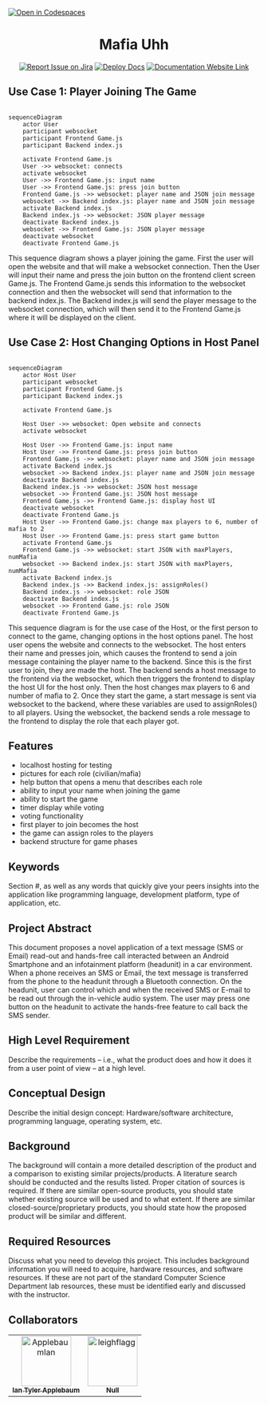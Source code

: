[![Open in Codespaces](https://classroom.github.com/assets/launch-codespace-2972f46106e565e64193e422d61a12cf1da4916b45550586e14ef0a7c637dd04.svg)](https://classroom.github.com/open-in-codespaces?assignment_repo_id=16933133)
<div align="center">

# Mafia Uhh
[![Report Issue on Jira](https://img.shields.io/badge/Report%20Issues-Jira-0052CC?style=flat&logo=jira-software)](https://temple-cis-projects-in-cs.atlassian.net/jira/software/c/projects/DT/issues)
[![Deploy Docs](https://github.com/ApplebaumIan/tu-cis-4398-docs-template/actions/workflows/deploy.yml/badge.svg)](https://github.com/ApplebaumIan/tu-cis-4398-docs-template/actions/workflows/deploy.yml)
[![Documentation Website Link](https://img.shields.io/badge/-Documentation%20Website-brightgreen)](https://applebaumian.github.io/tu-cis-4398-docs-template/)


</div>

## Use Case 1: Player Joining The Game
```mermaid

sequenceDiagram
    actor User
    participant websocket
    participant Frontend Game.js
    participant Backend index.js
    
    activate Frontend Game.js
    User ->> websocket: connects
    activate websocket
    User ->> Frontend Game.js: input name
    User ->> Frontend Game.js: press join button
    Frontend Game.js ->> websocket: player name and JSON join message
    websocket ->> Backend index.js: player name and JSON join message
    activate Backend index.js
    Backend index.js ->> websocket: JSON player message
    deactivate Backend index.js
    websocket ->> Frontend Game.js: JSON player message
    deactivate websocket
    deactivate Frontend Game.js
```

This sequence diagram shows a player joining the game. First the user will open the website and that will make a websocket connection. Then the User will input their name and press the join button on the frontend client screen Game.js. The Frontend Game.js sends this information to the websocket connection and then the websocket will send that information to the backend index.js. The Backend index.js will send the player message to the websocket connection, which will then send it to the Frontend Game.js where it will be displayed on the client.

## Use Case 2: Host Changing Options in Host Panel
```mermaid

sequenceDiagram
    actor Host User
    participant websocket
    participant Frontend Game.js
    participant Backend index.js
    
    activate Frontend Game.js
    
    Host User ->> websocket: Open website and connects
    activate websocket
    
    Host User ->> Frontend Game.js: input name
    Host User ->> Frontend Game.js: press join button
    Frontend Game.js ->> websocket: player name and JSON join message
    activate Backend index.js
    websocket ->> Backend index.js: player name and JSON join message
    deactivate Backend index.js
    Backend index.js ->> websocket: JSON host message
    websocket ->> Frontend Game.js: JSON host message
    Frontend Game.js ->> Frontend Game.js: display host UI
    deactivate websocket
    deactivate Frontend Game.js
    Host User ->> Frontend Game.js: change max players to 6, number of mafia to 2
    Host User ->> Frontend Game.js: press start game button
    activate Frontend Game.js
    Frontend Game.js ->> websocket: start JSON with maxPlayers, numMafia
    websocket ->> Backend index.js: start JSON with maxPlayers, numMafia
    activate Backend index.js
    Backend index.js ->> Backend index.js: assignRoles()
    Backend index.js ->> websocket: role JSON
    deactivate Backend index.js
    websocket ->> Frontend Game.js: role JSON
    deactivate Frontend Game.js

```
This sequence diagram is for the use case of the Host, or the first person to connect to the game, changing options in the host options panel. The host user opens the website and connects to the websocket. The host enters their name and presses join, which causes the frontend to send a join message containing the player name to the backend. Since this is the first user to join, they are made the host. The backend sends a host message to the frontend via the websocket, which then triggers the frontend to display the host UI for the host only. Then the host changes max players to 6 and number of mafia to 2. Once they start the game, a start message is sent via websocket to the backend, where these variables are used to assignRoles() to all players. Using the websocket, the backend sends a role message to the frontend to display the role that each player got.




## Features
- localhost hosting for testing
- pictures for each role (civilian/mafia)
- help button that opens a menu that describes each role
- ability to input your name when joining the game
- ability to start the game
- timer display while voting
- voting functionality
- first player to join becomes the host
- the game can assign roles to the players
- backend structure for game phases


## Keywords

Section #, as well as any words that quickly give your peers insights into the application like programming language, development platform, type of application, etc.

## Project Abstract

This document proposes a novel application of a text message (SMS or Email) read-out and hands-free call interacted between an Android Smartphone and an infotainment platform (headunit) in a car environment. When a phone receives an SMS or Email, the text message is transferred from the phone to the headunit through a Bluetooth connection. On the headunit, user can control which and when the received SMS or E-mail to be read out through the in-vehicle audio system. The user may press one button on the headunit to activate the hands-free feature to call back the SMS sender.

## High Level Requirement

Describe the requirements – i.e., what the product does and how it does it from a user point of view – at a high level.

## Conceptual Design

Describe the initial design concept: Hardware/software architecture, programming language, operating system, etc.

## Background

The background will contain a more detailed description of the product and a comparison to existing similar projects/products. A literature search should be conducted and the results listed. Proper citation of sources is required. If there are similar open-source products, you should state whether existing source will be used and to what extent. If there are similar closed-source/proprietary products, you should state how the proposed product will be similar and different.

## Required Resources

Discuss what you need to develop this project. This includes background information you will need to acquire, hardware resources, and software resources. If these are not part of the standard Computer Science Department lab resources, these must be identified early and discussed with the instructor.

## Collaborators

[//]: # ( readme: collaborators -start )
<table>
<tr>
    <td align="center">
        <a href="https://github.com/ApplebaumIan">
            <img src="https://avatars.githubusercontent.com/u/9451941?v=4" width="100;" alt="ApplebaumIan"/>
            <br />
            <sub><b>Ian Tyler Applebaum</b></sub>
        </a>
    </td>
    <td align="center">
        <a href="https://github.com/leighflagg">
            <img src="https://avatars.githubusercontent.com/u/77810293?v=4" width="100;" alt="leighflagg"/>
            <br />
            <sub><b>Null</b></sub>
        </a>
    </td></tr>
</table>

[//]: # ( readme: collaborators -end )
